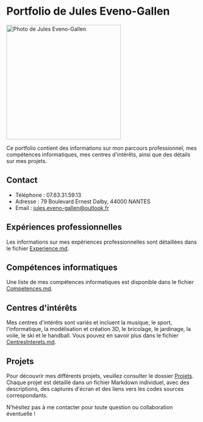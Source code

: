 # Portfolio de Jules Eveno-Gallen

<div>
  <img src="https://scontent-cdg4-1.xx.fbcdn.net/v/t1.15752-9/316055891_2900088790300229_3513988013188571092_n.jpg?_nc_cat=110&cb=99be929b-59f725be&ccb=1-7&_nc_sid=ae9488&_nc_ohc=_VSm9txByUQAX85B4zl&_nc_ht=scontent-cdg4-1.xx&oh=03_AdR65kBqEJEi_06zVVSYxoe8RtMOc-h-RUq6OCozAhcDPA&oe=649FAF6C" alt="Photo de Jules Eveno-Gallen" width="300px">
</div>

Ce portfolio contient des informations sur mon parcours professionnel, mes compétences informatiques, mes centres d'intérêts, ainsi que des détails sur mes projets.

## Contact

- Téléphone : 07.63.31.59.13
- Adresse : 79 Boulevard Ernest Dalby, 44000 NANTES
- Email : jules.eveno-gallen@outlook.fr

## Expériences professionnelles

Les informations sur mes expériences professionnelles sont détaillées dans le fichier [Experience.md](./Experience.md).

## Compétences informatiques

Une liste de mes compétences informatiques est disponible dans le fichier [Competences.md](./Competences.md).

## Centres d'intérêts

Mes centres d'intérêts sont variés et incluent la musique, le sport, l'informatique, la modélisation et création 3D, le bricolage, le jardinage, la voile, le ski et le handball. Vous pouvez en savoir plus dans le fichier [CentresInterets.md](./CentresInterets.md).

## Projets

Pour découvrir mes différents projets, veuillez consulter le dossier [Projets](./Projets). Chaque projet est détaillé dans un fichier Markdown individuel, avec des descriptions, des captures d'écran et des liens vers les codes sources correspondants.

N'hésitez pas à me contacter pour toute question ou collaboration éventuelle !
